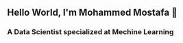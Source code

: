 ## Hello World, I'm Mohammed Mostafa 👋
### A Data Scientist specialized at Mechine Learning
<!--
**Mohammed-Mostafa-Hasan/Mohammed-Mostafa-Hasan** is a ✨ _special_ ✨ repository because its `README.md` (this file) appears on your GitHub profile.

Here are some ideas to get you started:

- 🔭 I’m currently working on ...
- 🌱 I’m currently learning ...
- 👯 I’m looking to collaborate on ...
- 🤔 I’m looking for help with ...
* 💬 Ask me about data science field & ML specially 
- 📫 How to reach me: ...
- 😄 Pronouns: ...
- ⚡ Fun fact: ...
-->
